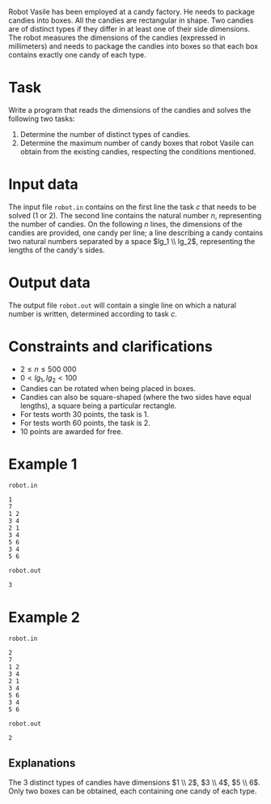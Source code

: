Robot Vasile has been employed at a candy factory. He needs to package candies into boxes. All the candies are rectangular in shape. Two candies are of distinct types if they differ in at least one of their side dimensions. The robot measures the dimensions of the candies (expressed in millimeters) and needs to package the candies into boxes so that each box contains exactly one candy of each type.

# Task

Write a program that reads the dimensions of the candies and solves the following two tasks:
1. Determine the number of distinct types of candies.
2. Determine the maximum number of candy boxes that robot Vasile can obtain from the existing candies, respecting the conditions mentioned.

# Input data

The input file `robot.in` contains on the first line the task $c$ that needs to be solved ($1$ or $2$). The second line contains the natural number $n$, representing the number of candies. On the following $n$ lines, the dimensions of the candies are provided, one candy per line; a line describing a candy contains two natural numbers separated by a space $lg_1 \\ lg_2$, representing the lengths of the candy's sides.

# Output data

The output file `robot.out` will contain a single line on which a natural number is written, determined according to task $c$.

# Constraints and clarifications

* $2 \leq n \leq 500 \ 000$
* $0 < lg_1, lg_2 < 100$
* Candies can be rotated when being placed in boxes.
* Candies can also be square-shaped (where the two sides have equal lengths), a square being a particular rectangle.
* For tests worth $30$ points, the task is $1$.
* For tests worth $60$ points, the task is $2$.
* $10$ points are awarded for free.

# Example 1

`robot.in`
```
1
7
1 2
3 4
2 1
3 4
5 6
3 4
5 6
```

`robot.out`
```
3
```

# Example 2

`robot.in`
```
2
7
1 2
3 4
2 1
3 4
5 6
3 4
5 6
```

`robot.out`
```
2
```

## Explanations

The $3$ distinct types of candies have dimensions $1 \\ 2$, $3 \\ 4$, $5 \\ 6$. Only two boxes can be obtained, each containing one candy of each type.